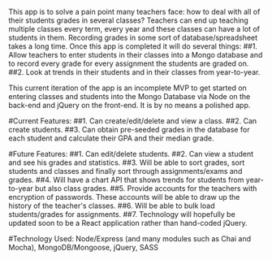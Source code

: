 This app is to solve a pain point many teachers face: how to deal with all of their students grades in several classes? Teachers can end up teaching multiple classes every term, every year and these classes can have a lot of students in them. Recording grades in some sort of database/spreadsheet takes a long time. Once this app is completed it will do several things:
##1. Allow teachers to enter students in their classes into a Mongo database and to record every grade for every assignment the students are graded on.
##2. Look at trends in their students and in their classes from year-to-year.

This current iteration of the app is an incomplete MVP to get started on entering classes and students into the Mongo Database via Node on the back-end and jQuery on the front-end. It is by no means a polished app.

#Current Features:
##1. Can create/edit/delete and view a class.
##2. Can create students.
##3. Can obtain pre-seeded grades in the database for each student and calculate their GPA and their median grade.

#Future Features:
##1. Can edit/delete students.
##2. Can view a student and see his grades and statistics.
##3. Will be able to sort grades, sort students and classes and finally sort through assignments/exams and grades.
##4. Will have a chart API that shows trends for students from year-to-year but also class grades.
##5. Provide accounts for the teachers with encryption of passwords. These accounts will be able to draw up the history of the teacher's classes.
##6. Will be able to bulk load students/grades for assignments.
##7. Technology will hopefully be updated soon to be a React application rather than hand-coded jQuery.

#Technology Used: Node/Express (and many modules such as Chai and Mocha), MongoDB/Mongoose, jQuery, SASS